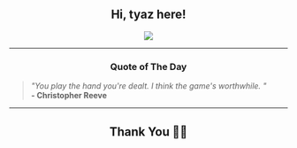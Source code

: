 <h2 align="center"> Hi, tyaz here!</h2>

<p align="center">
<a href="https://github.com/tyazx" alt="github streak"><img src="https://dvst-streak.herokuapp.com/?user=tyazx&theme=tokyonight&fire=DD472C"></a>
</p>

<hr>
<h3 align="center">Quote of The Day</h3>
<p align="center">
<blockquote>
<i>"You play the hand you're dealt. I think the game's worthwhile.  "</i>
<br>
<b>- Christopher Reeve</b>
</blockquote>
</p>


<hr>
<h2 align="center">Thank You 🙏🏼</h2>
